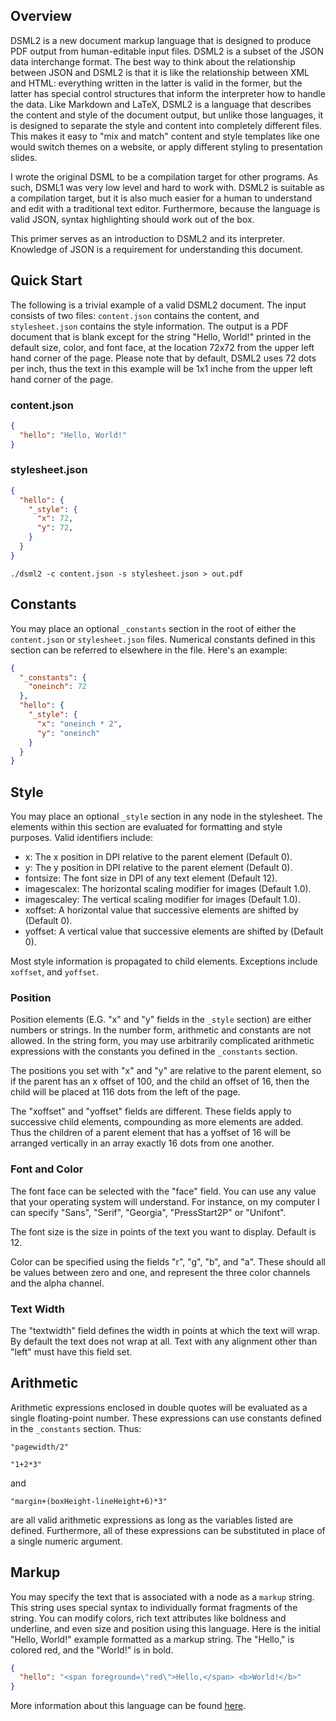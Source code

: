 ## Overview

DSML2 is a new document markup language that is designed to produce PDF output
from human-editable input files. DSML2 is a subset of the JSON data interchange
format. The best way to think about the relationship between JSON and DSML2 is
that it is like the relationship between XML and HTML: everything written in the
latter is valid in the former, but the latter has special control structures
that inform the interpreter how to handle the data. Like Markdown and LaTeX,
DSML2 is a language that describes the content and style of the document output,
but unlike those languages, it is designed to separate the style and content
into completely different files. This makes it easy to "mix and match" content
and style templates like one would switch themes on a website, or apply
different styling to presentation slides.

I wrote the original DSML to be a compilation target for other programs. As
such, DSML1 was very low level and hard to work with. DSML2 is suitable as a
compilation target, but it is also much easier for a human to understand and
edit with a traditional text editor. Furthermore, because the language is valid
JSON, syntax highlighting should work out of the box.

This primer serves as an introduction to DSML2 and its interpreter. Knowledge
of JSON is a requirement for understanding this document.

## Quick Start

The following is a trivial example of a valid DSML2 document. The input consists
of two files: `content.json` contains the content, and `stylesheet.json`
contains the style information. The output is a PDF document that is blank
except for the string "Hello, World!" printed in the default size, color, and
font face, at the location 72x72 from the upper left hand corner of the page.
Please note that by default, DSML2 uses 72 dots per inch, thus the text in this
example will be 1x1 inche from the upper left hand corner of the page.

### content.json

```json
{
  "hello": "Hello, World!"
}
```

### stylesheet.json

```json
{
  "hello": {
    "_style": {
      "x": 72,
      "y": 72,
    }
  }
}
```

```
./dsml2 -c content.json -s stylesheet.json > out.pdf
```

## Constants

You may place an optional `_constants` section in the root of either the
`content.json` or `stylesheet.json` files. Numerical constants defined in this
section can be referred to elsewhere in the file. Here's an example:

```json
{
  "_constants": {
    "oneinch": 72
  },
  "hello": {
    "_style": {
      "x": "oneinch * 2",
      "y": "oneinch"
    }
  }
}
```

## Style

You may place an optional `_style` section in any node in the stylesheet. The
elements within this section are evaluated for formatting and style purposes.
Valid identifiers include:

- x: The x position in DPI relative to the parent element (Default 0).
- y: The y position in DPI relative to the parent element (Default 0).
- fontsize: The font size in DPI of any text element (Default 12).
- imagescalex: The horizontal scaling modifier for images (Default 1.0).
- imagescaley: The vertical scaling modifier for images (Default 1.0).
- xoffset: A horizontal value that successive elements are shifted by (Default 0).
- yoffset: A vertical value that successive elements are shifted by (Default 0).

Most style information is propagated to child elements. Exceptions include
`xoffset`, and `yoffset`.

### Position

Position elements (E.G. "x" and "y" fields in the `_style` section) are either
numbers or strings. In the number form, arithmetic and constants are not
allowed. In the string form, you may use arbitrarily complicated arithmetic
expressions with the constants you defined in the `_constants` section.

The positions you set with "x" and "y" are relative to the parent element, so if
the parent has an x offset of 100, and the child an offset of 16, then the child
will be placed at 116 dots from the left of the page.

The "xoffset" and "yoffset" fields are different. These fields apply to
successive child elements, compounding as more elements are added. Thus the
children of a parent element that has a yoffset of 16 will be arranged
vertically in an array exactly 16 dots from one another.

### Font and Color

The font face can be selected with the "face" field. You can use any value that
your operating system will understand. For instance, on my computer I can
specify "Sans", "Serif", "Georgia", "PressStart2P" or "Unifont".

The font size is the size in points of the text you want to display. Default is
12.

Color can be specified using the fields "r", "g", "b", and "a". These should all
be values between zero and one, and represent the three color channels and the
alpha channel.

### Text Width

The "textwidth" field defines the width in points at which the text will wrap.
By default the text does not wrap at all. Text with any alignment other than
"left" must have this field set.

## Arithmetic

Arithmetic expressions enclosed in double quotes will be evaluated as a single
floating-point number. These expressions can use constants defined in the
`_constants` section. Thus:

```
"pagewidth/2"
```

```
"1+2*3"
```

and

```
"margin+(boxHeight-lineHeight+6)*3"
```

are all valid arithmetic expressions as long as the variables listed are
defined. Furthermore, all of these expressions can be substituted in place of a
single numeric argument.

## Markup

You may specify the text that is associated with a node as a `markup` string.
This string uses special syntax to individually format fragments of the string.
You can modify colors, rich text attributes like boldness and underline, and
even size and position using this language. Here is the initial "Hello, World!"
example formatted as a markup string. The "Hello," is colored red, and the
"World!" is in bold.

```json
{
  "hello": "<span foreground=\"red\">Hello,</span> <b>World!</b>"
}
```

More information about this language can be found
[here](https://docs.gtk.org/Pango/pango_markup.html).

